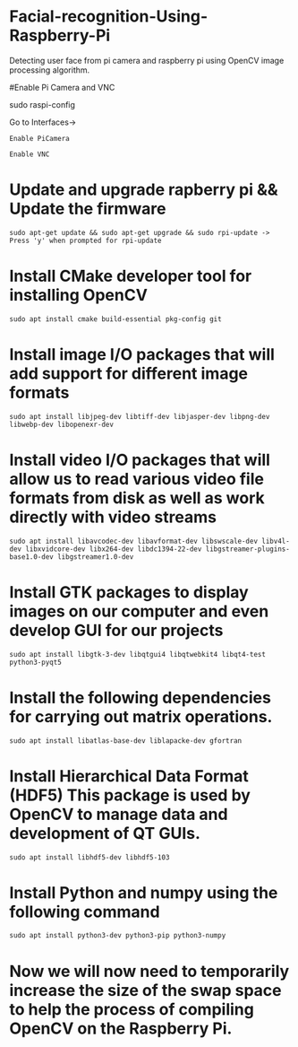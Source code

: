 # Facial-recognition-Using-Raspberry-Pi
Detecting user face from pi camera and raspberry pi using OpenCV image processing algorithm.

#Enable Pi Camera and VNC

sudo raspi-config

  Go to Interfaces->
  
	Enable PiCamera
	  
	Enable VNC
    
# Update and upgrade rapberry pi && Update the firmware

	sudo apt-get update && sudo apt-get upgrade && sudo rpi-update -> Press 'y' when prompted for rpi-update
  
# Install CMake developer tool for installing OpenCV

  	sudo apt install cmake build-essential pkg-config git

# Install image I/O packages that will add support for different image formats

  	sudo apt install libjpeg-dev libtiff-dev libjasper-dev libpng-dev libwebp-dev libopenexr-dev

# Install video I/O packages that will allow us to read various video file formats from disk as well as work directly with video streams

  	sudo apt install libavcodec-dev libavformat-dev libswscale-dev libv4l-dev libxvidcore-dev libx264-dev libdc1394-22-dev libgstreamer-plugins-base1.0-dev libgstreamer1.0-dev

# Install GTK packages to display images on our computer and even develop GUI for our projects

  	sudo apt install libgtk-3-dev libqtgui4 libqtwebkit4 libqt4-test python3-pyqt5

# Install the following dependencies for carrying out matrix operations. 

  	sudo apt install libatlas-base-dev liblapacke-dev gfortran

# Install Hierarchical Data Format (HDF5) This package is used by OpenCV to manage data and development of QT GUIs.

  	sudo apt install libhdf5-dev libhdf5-103
  
# Install Python and numpy using the following command
  
  	sudo apt install python3-dev python3-pip python3-numpy
  
# Now we will now need to temporarily increase the size of the swap space to help the process of compiling OpenCV on the Raspberry Pi.

